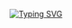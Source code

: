 <!---------- Typing SVG ---------->
<p align="center">
    <a href="https://avatars.githubusercontent.com/u/85664936?v=4">
        <img
            src="https://readme-typing-svg.herokuapp.com?size=31&width=1000&lines=Welcome+To+Stefanie+BOT+codded+by+Virus_Fucker..."
            alt="Typing SVG"
        />
    </a>
</p>
